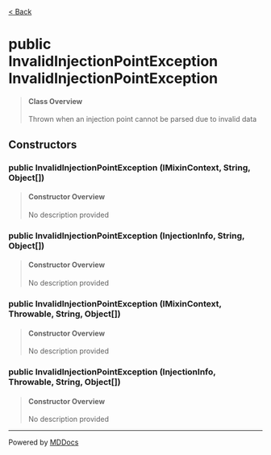 [< Back](../README.md)
# public InvalidInjectionPointException InvalidInjectionPointException #
>#### Class Overview ####
>Thrown when an injection point cannot be parsed due to invalid data
## Constructors ##
### public InvalidInjectionPointException (IMixinContext, String, Object[]) ###
>#### Constructor Overview ####
>No description provided
>
### public InvalidInjectionPointException (InjectionInfo, String, Object[]) ###
>#### Constructor Overview ####
>No description provided
>
### public InvalidInjectionPointException (IMixinContext, Throwable, String, Object[]) ###
>#### Constructor Overview ####
>No description provided
>
### public InvalidInjectionPointException (InjectionInfo, Throwable, String, Object[]) ###
>#### Constructor Overview ####
>No description provided
>

---
Powered by [MDDocs](https://github.com/VRCube/MDDocs)